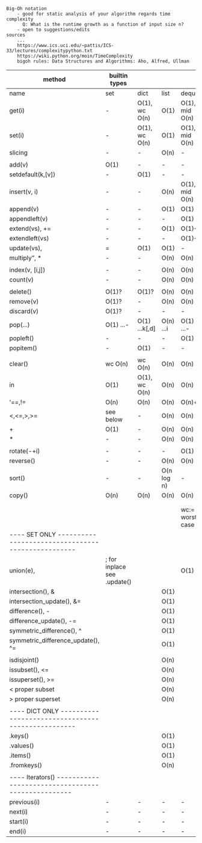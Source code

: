 ```
Big-Oh notation
    - good for static analysis of your algorithm regards time complexity
      Q: What is the runtime growth as a function of input size n?
    - open to suggestions/edits
sources
    ...
    https://www.ics.uci.edu/~pattis/ICS-33/lectures/complexitypython.txt
    https://wiki.python.org/moin/TimeComplexity
    bigoh rules: Data Structures and Algorithms: Aho, Alfred, Ullman

```
|  method                                                                   | builtin types    |               |            |                 |
|---------------------------------------------------------------------|-----------|---------------|------------|-----------------|
| name                                                                | set       | dict          | list       | deque           |
| get(i)                                                              | -         | O(1), wc O(n) | O(1)       | O(1), mid O(n)  |
| set(i)                                                              | -         | O(1), wc O(n) | O(1)       | O(1), mid O(n)  |
| slicing                                                             | -         | -             | O(n)       | -               |
|                                                                     |           |               |            |                 |
| add(v)                                                              | O(1)      | -             | -          | -               |
| setdefault(k,[v])                                                   | -         | O(1)          | -          | -               |
| insert(v, i)                                                        | -         | -             | O(n)       | O(1), mid O(n)  |
| append(v)                                                           | -         | -             | O(1)       | O(1)            |
| appendleft(v)                                                       | -         | -             | -          | O(1)            |
| extend(vs), +=                                                      | -         | -             | O(1)       | O(1)+           |
| extendleft(vs)                                                      | -         | -             | -          | O(1)+           |
| update(vs), |=                                                      | O(1)      | O(1)          | -          | -               |
| multiply”, *                                                        | -         | -             | O(n)       | O(n)            |
|                                                                     |           |               |            |                 |
| index(v, [i,j])                                                     | -         | -             | O(n)       | O(n)            |
| count(v)                                                            | -         | -             | O(n)       | O(n)            |
|                                                                     |           |               |            |                 |
| delete()                                                            | O(1)?     | O(1)?         | O(n)       | O(n)            |
| remove(v)                                                           | O(1)?     | -             | O(n)       | O(n)            |
| discard(v)                                                          | O(1)?     | -             | -          | -               |
| pop(...)                                                            | O(1) ...- | O(1) ...k[,d] | O(n) ...i  | O(1) ...-       |
| popleft()                                                           | -         | -             | -          | O(1)            |
| popitem()                                                           | -         | O(1)          | -          | -               |
|                                                                     |           |               |            |                 |
| clear()                                                             | wc O(n)   | wc O(n)       | O(n)       | O(n)            |
| in                                                                  | O(1)      | O(1), wc O(n) | O(n)       | O(n)            |
| ’==,!=                                                              | O(n)      | O(n)          | O(n)       | O(n)+           |
| <,<=,>,>=                                                           | see below | -             | O(n)       | O(n)            |
| +                                                                   | O(1)      | -             | O(n)       | O(n)            |
| *                                                                   | -         | -             | O(n)       | O(n)            |
|                                                                     |           |               |            |                 |
| rotate(-+i)                                                         | -         | -             | -          | O(1)            |
| reverse()                                                           | -         | -             | O(n)       | O(n)            |
| sort()                                                              | -         | -             | O(n log n) | -               |
| copy()                                                              | O(n)      | O(n)          | O(n)       | O(n)            |
|                                                                     |           |               |            |                 |
|                                                                     |           |               |            |                 |
|                                                                     |           |               |            | wc:= worst case |
| ---- SET ONLY --------------------------------------------------    |           |               |            |                 |
| union(e), |; for inplace see .update()                              |           |               | O(1)       |                 |
| intersection(), &                                                   |           |               | O(1)       |                 |
| intersection_update(), &=                                           |           |               | O(1)       |                 |
| difference(), -                                                     |           |               | O(1)       |                 |
| difference_update(), -=                                             |           |               | O(1)       |                 |
| symmetric_difference(), ^                                           |           |               | O(1)       |                 |
| symmetric_difference_update(), ^=                                   |           |               | O(1)       |                 |
|                                                                     |           |               |            |                 |
| isdisjoint()                                                        |           |               | O(n)       |                 |
| issubset(), <=                                                      |           |               | O(n)       |                 |
| issuperset(), >=                                                    |           |               | O(n)       |                 |
| < proper subset                                                     |           |               | O(n)       |                 |
| > proper superset                                                   |           |               | O(n)       |                 |
|                                                                     |           |               |            |                 |
| ---- DICT ONLY --------------------------------------------------   |           |               |            |                 |
| .keys()                                                             |           |               | O(1)       |                 |
| .values()                                                           |           |               | O(1)       |                 |
| .items()                                                            |           |               | O(1)       |                 |
| .fromkeys()                                                         |           |               | O(n)       |                 |
|                                                                     |           |               |            |                 |
| ---- Iterators() -------------------------------------------------- |           |               |            |                 |
| previous(i)                                                         | -         | -             | -          | -               |
| next(i)                                                             | -         | -             | -          | -               |
| start(i)                                                            | -         | -             | -          | -               |
| end(i)                                                              | -         | -             | -          | -               |

  
